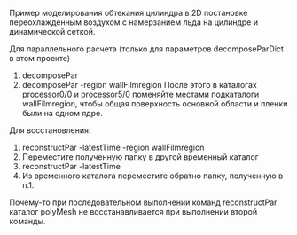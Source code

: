 Пример моделирования обтекания цилиндра в 2D постановке переохлажденным воздухом с 
намерзанием льда на цилиндре и динамической сеткой.

Для параллельного расчета (только для параметров decomposeParDict в этом проекте)
1. decomposePar
2. decomposePar -region wallFilmregion
После этого в каталогах processor0/0 и  processor5/0 поменяйте местами подкаталоги wallFilmregion, 
чтобы общая поверхность основной области и пленки были на одном ядре.


Для восстановления:
1. reconstructPar -latestTime -region wallFilmregion
2. Переместите полученную папку в другой временный каталог
3. reconstructPar -latestTime
4. Из временного каталога переместите обратно папку, полученную в п.1.

Почему-то при последовательном выполнении команд reconstructPar каталог polyMesh не восстанавливается при выполнении второй команды.
